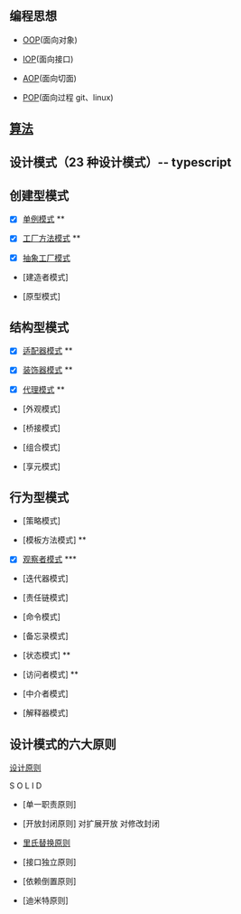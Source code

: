 ## 编程思想

- [OOP](./src/Programming_Ideas/OOP)(面向对象)

- [IOP](./src/Programming_Ideas/IOP)(面向接口)

- [AOP](./src/Programming_Ideas/AOP)(面向切面)

- [POP](./src/Programming_Ideas/POP)(面向过程 git、linux)

## [算法](./src/Algorithm)

## 设计模式（23 种设计模式）-- typescript

<!-- https://blog.csdn.net/jason0539/article/details/44956775 -->

## 创建型模式

- [x] [单例模式](./src/Design_Patterns/Singleton) \*\*

- [x] [工厂方法模式](./src/Design_Patterns/Factory) \*\*

- [x] [抽象工厂模式](./src/Design_Patterns/Factory)

- [建造者模式]

- [原型模式]

## 结构型模式

- [x] [适配器模式](./src/Design_Patterns/Adapter) \*\*

- [x] [装饰器模式](./src/Design_Patterns/Decorator) \*\*

- [x] [代理模式](./src/Design_Patterns/Proxy) \*\*

- [外观模式]

- [桥接模式]

- [组合模式]

- [享元模式]

## 行为型模式

- [策略模式]

- [模板方法模式] \*\*

- [x] [观察者模式](src/Design_Patterns/Observer/) \*\*\*

- [迭代器模式]

- [责任链模式]

- [命令模式]

- [备忘录模式]

- [状态模式] \*\*

- [访问者模式] \*\*

- [中介者模式]

- [解释器模式]

## 设计模式的六大原则

[设计原则](https://www.bilibili.com/video/BV1kW411P7KS/?spm_id_from=333.788.videocard.1)

S O L I D

- [单一职责原则]

- [开放封闭原则] 对扩展开放 对修改封闭

- [里氏替换原则](https://zh.wikipedia.org/wiki/%E9%87%8C%E6%B0%8F%E6%9B%BF%E6%8D%A2%E5%8E%9F%E5%88%99)

- [接口独立原则]

- [依赖倒置原则]

- [迪米特原则]
